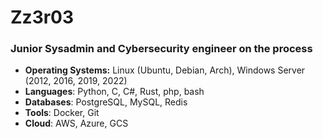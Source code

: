 # Zz3r03
### Junior Sysadmin and Cybersecurity engineer on the process

- **Operating Systems:** Linux (Ubuntu, Debian, Arch), Windows Server (2012, 2016, 2019, 2022)
- **Languages**: Python, C, C#, Rust, php, bash
- **Databases**: PostgreSQL, MySQL, Redis
- **Tools**: Docker, Git
- **Cloud**: AWS, Azure, GCS
